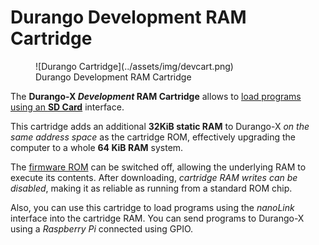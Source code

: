 # Durango Development RAM Cartridge

<figure markdown>
![Durango Cartridge](../assets/img/devcart.png)
<figcaption>Durango Development RAM Cartridge</figcaption>
</figure>

The **Durango-X _Development_ RAM Cartridge** allows to [load programs using an **SD Card**](header.md) interface.

This cartridge adds an additional **32KiB static RAM** to Durango-X _on the same address space_ as the cartridge ROM, effectively upgrading the computer to a whole **64 KiB RAM** system.

The [firmware ROM](../cartidge.md) can be switched off, allowing the underlying RAM to execute its contents. After downloading, _cartridge RAM writes can be disabled_, making it as reliable as running from a standard ROM chip.

Also, you can use this cartridge to load programs using the _nanoLink_ interface into the cartridge RAM. You can send programs to Durango-X using a _Raspberry Pi_ connected using GPIO.
